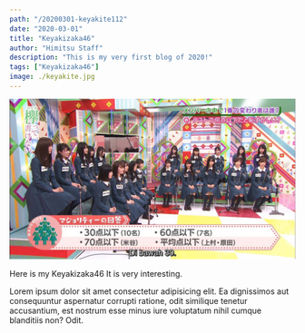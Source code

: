 ```yaml
---
path: "/20200301-keyakite112"
date: "2020-03-01"
title: "Keyakizaka46"
author: "Himitsu Staff"
description: "This is my very first blog of 2020!"
tags: ["Keyakizaka46"]
image: ./keyakite.jpg
---
```


![Keyakite Eps.112](./keyakite.jpg)

Here is my Keyakizaka46
It is very interesting.

Lorem ipsum dolor sit amet consectetur adipisicing elit. Ea dignissimos
aut consequuntur aspernatur corrupti ratione, odit similique tenetur
accusantium, est nostrum esse minus iure voluptatum nihil cumque
blanditiis non? Odit.
